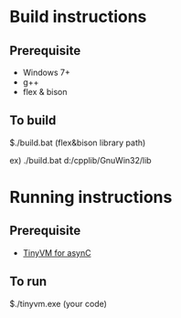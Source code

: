 # Build instructions

## Prerequisite
- Windows 7+
- g++
- flex & bison

## To build
$./build.bat (flex&bison library path)

ex) ./build.bat d:/cpplib/GnuWin32/lib


# Running instructions

## Prerequisite

- [TinyVM for asynC](https://github.com/orange4glace/tinyvm)

## To run
$./tinyvm.exe (your code)
